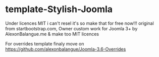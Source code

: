 # template-Stylish-Joomla
Under licences MIT i can't resel it's so make that for free now!!! original from startbootstrap.com, Owner custom work for Joomla 3+ by AlexonBalangue.me &amp; make too MIT licences


For overrides template finaly move on https://github.com/alexonbalangue/Joomla-3.6-Overrides
